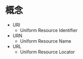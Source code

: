 # 概念
- URI
	- Uniform Resource Identifier
- URN	
	- Uniform Resource Name	
- URL	
	- Uniform Resource Locator